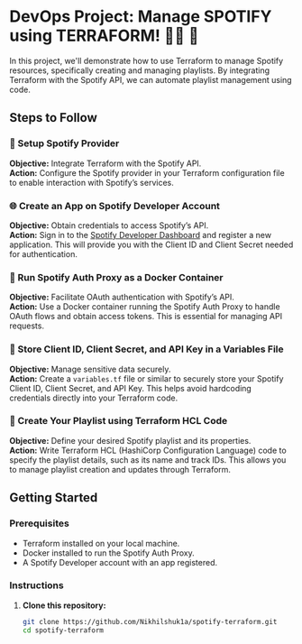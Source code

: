 # DevOps Project: Manage SPOTIFY using TERRAFORM! 👨‍💻 🎵

In this project, we'll demonstrate how to use Terraform to manage Spotify resources, specifically creating and managing playlists. By integrating Terraform with the Spotify API, we can automate playlist management using code.

## Steps to Follow

### 🔧 Setup Spotify Provider
**Objective:** Integrate Terraform with the Spotify API.  
**Action:** Configure the Spotify provider in your Terraform configuration file to enable interaction with Spotify’s services.

### 🌐 Create an App on Spotify Developer Account
**Objective:** Obtain credentials to access Spotify’s API.  
**Action:** Sign in to the [Spotify Developer Dashboard](https://developer.spotify.com/dashboard/) and register a new application. This will provide you with the Client ID and Client Secret needed for authentication.

### 🐳 Run Spotify Auth Proxy as a Docker Container
**Objective:** Facilitate OAuth authentication with Spotify’s API.  
**Action:** Use a Docker container running the Spotify Auth Proxy to handle OAuth flows and obtain access tokens. This is essential for managing API requests.

### 🔐 Store Client ID, Client Secret, and API Key in a Variables File
**Objective:** Manage sensitive data securely.  
**Action:** Create a `variables.tf` file or similar to securely store your Spotify Client ID, Client Secret, and API Key. This helps avoid hardcoding credentials directly into your Terraform code.

### 📜 Create Your Playlist using Terraform HCL Code
**Objective:** Define your desired Spotify playlist and its properties.  
**Action:** Write Terraform HCL (HashiCorp Configuration Language) code to specify the playlist details, such as its name and track IDs. This allows you to manage playlist creation and updates through Terraform.

## Getting Started

### Prerequisites

- Terraform installed on your local machine.
- Docker installed to run the Spotify Auth Proxy.
- A Spotify Developer account with an app registered.

### Instructions

1. **Clone this repository:**
   ```bash
   git clone https://github.com/Nikhilshuk1a/spotify-terraform.git
   cd spotify-terraform
   ```
